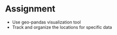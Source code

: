 # Assignment
- Use geo-pandas visualization tool
- Track and organize the locations for specific data

